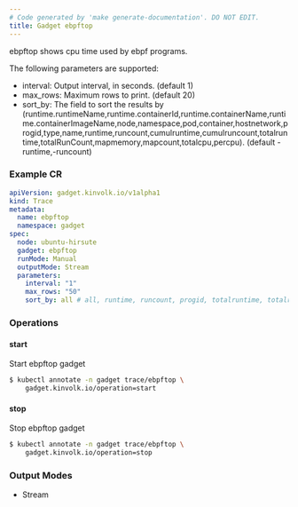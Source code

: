 ```yaml
---
# Code generated by 'make generate-documentation'. DO NOT EDIT.
title: Gadget ebpftop
---
```


ebpftop shows cpu time used by ebpf programs.

The following parameters are supported:
 - interval: Output interval, in seconds. (default 1)
 - max_rows: Maximum rows to print. (default 20)
 - sort_by: The field to sort the results by (runtime.runtimeName,runtime.containerId,runtime.containerName,runtime.containerImageName,node,namespace,pod,container,hostnetwork,progid,type,name,runtime,runcount,cumulruntime,cumulruncount,totalruntime,totalRunCount,mapmemory,mapcount,totalcpu,percpu). (default -runtime,-runcount)

### Example CR

```yaml
apiVersion: gadget.kinvolk.io/v1alpha1
kind: Trace
metadata:
  name: ebpftop
  namespace: gadget
spec:
  node: ubuntu-hirsute
  gadget: ebpftop
  runMode: Manual
  outputMode: Stream
  parameters:
    interval: "1"
    max_rows: "50"
    sort_by: all # all, runtime, runcount, progid, totalruntime, totalruncount, cumulruntime, cumulrouncount, mapmemory and mapcount are allowed
```

### Operations


#### start

Start ebpftop gadget

```bash
$ kubectl annotate -n gadget trace/ebpftop \
    gadget.kinvolk.io/operation=start
```
#### stop

Stop ebpftop gadget

```bash
$ kubectl annotate -n gadget trace/ebpftop \
    gadget.kinvolk.io/operation=stop
```

### Output Modes

* Stream
